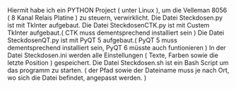 Hiermit habe ich ein PYTHON Project ( unter Linux ), um die Velleman 8056 ( 8 Kanal Relais Platine ) zu steuern, verwirklicht.
Die Datei Steckdosen.py ist mit TkInter aufgebaut.
Die Datei SteckdosenCTK.py ist mit Custem TkInter aufgebaut.( CTK muss dementsprechend installiert sein )
Die Datei SteckdosenQT.py ist mit PyQT 5 aufgebaut.( PyQT 5 muss dementsprechend installiert sein, PyQT 6 müsste auch funtionieren )
In der Datei Steckdosen.ini werden alle Einstellungen ( Texte, Farben sowie die letzte Position ) gespeichert.
Die Datei Steckdosen.sh ist ein Bash Script um das programm zu starten. ( der Pfad sowie der Dateiname muss je nach Ort, wo sich die Datei
befindet, angepasst werden. )
